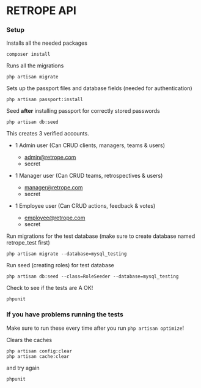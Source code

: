 # RETROPE API

### Setup

Installs all the needed packages
```$xslt
composer install
```

Runs all the migrations
```
php artisan migrate
```

Sets up the passport files and database fields (needed for authentication)
~~~~
php artisan passport:install 
~~~~

Seed **after** installing passport for correctly stored passwords
```$xslt
php artisan db:seed
```

This creates 3 verified accounts.
- 1 Admin user (Can CRUD clients, managers, teams & users)
  - admin@retrope.com
  - secret

- 1 Manager user (Can CRUD teams, retrospectives & users)
  - manager@retrope.com
  - secret
  
- 1 Employee user (Can CRUD actions, feedback & votes)
  - employee@retrope.com
  - secret
  
Run migrations for the test database (make sure to create database named retrope_test first)
```$xslt
php artisan migrate --database=mysql_testing
```

Run seed (creating roles) for test database 
```$xslt
php artisan db:seed --class=RoleSeeder --database=mysql_testing
```

Check to see if the tests are A OK!
```$xslt
phpunit
```

### If you have problems running the tests
Make sure to run these every time after you run `php artisan optimize`!

Clears the caches
```$xslt
php artisan config:clear
php artisan cache:clear
```

and try again
```$xslt
phpunit
```